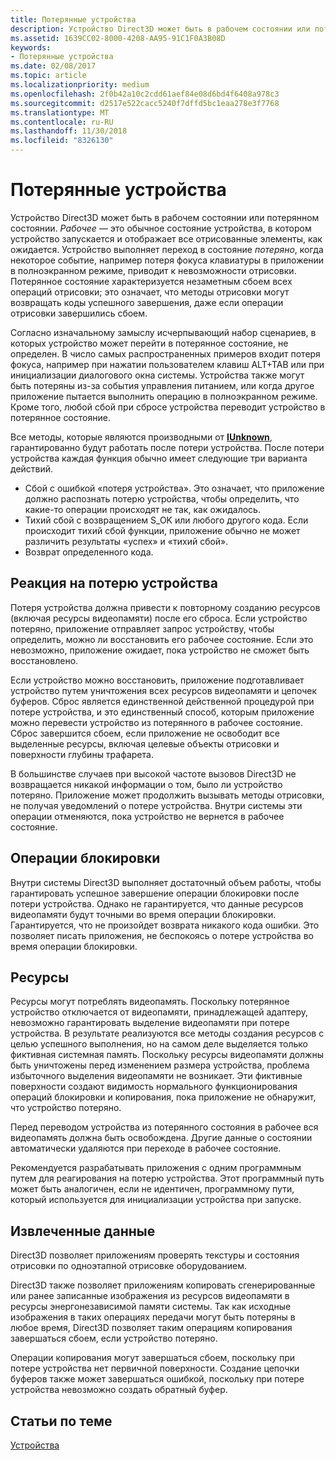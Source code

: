 ```yaml
---
title: Потерянные устройства
description: Устройство Direct3D может быть в рабочем состоянии или потерянном состоянии.
ms.assetid: 1639CC02-8000-4208-AA95-91C1F0A3B08D
keywords:
- Потерянные устройства
ms.date: 02/08/2017
ms.topic: article
ms.localizationpriority: medium
ms.openlocfilehash: 2f0b42a10c2cdd61aef84e08d6bd4f6408a978c3
ms.sourcegitcommit: d2517e522cacc5240f7dffd5bc1eaa278e3f7768
ms.translationtype: MT
ms.contentlocale: ru-RU
ms.lasthandoff: 11/30/2018
ms.locfileid: "8326130"
---
```

# <a name="lost-devices"></a>Потерянные устройства


Устройство Direct3D может быть в рабочем состоянии или потерянном состоянии. *Рабочее* — это обычное состояние устройства, в котором устройство запускается и отображает все отрисованные элементы, как ожидается. Устройство выполняет переход в состояние *потеряно*, когда некоторое событие, например потеря фокуса клавиатуры в приложении в полноэкранном режиме, приводит к невозможности отрисовки. Потерянное состояние характеризуется незаметным сбоем всех операций отрисовки; это означает, что методы отрисовки могут возвращать коды успешного завершения, даже если операции отрисовки завершились сбоем.

Согласно изначальному замыслу исчерпывающий набор сценариев, в которых устройство может перейти в потерянное состояние, не определен. В число самых распространенных примеров входит потеря фокуса, например при нажатии пользователем клавиш ALT+TAB или при инициализации диалогового окна системы. Устройства также могут быть потеряны из-за события управления питанием, или когда другое приложение пытается выполнить операцию в полноэкранном режиме. Кроме того, любой сбой при сбросе устройства переводит устройство в потерянное состояние.

Все методы, которые являются производными от [**IUnknown**](https://msdn.microsoft.com/library/windows/desktop/ms680509), гарантированно будут работать после потери устройства. После потери устройства каждая функция обычно имеет следующие три варианта действий.

-   Сбой с ошибкой «потеря устройства». Это означает, что приложение должно распознать потерю устройства, чтобы определить, что какие-то операции происходят не так, как ожидалось.
-   Тихий сбой с возвращением S\_OK или любого другого кода. Если происходит тихий сбой функции, приложение обычно не может различить результаты «успех» и «тихий сбой».
-   Возврат определенного кода.

## <a name="span-idrespondingtoalostdevicespanspan-idrespondingtoalostdevicespanspan-idrespondingtoalostdevicespanresponding-to-a-lost-device"></a><span id="Responding_to_a_Lost_Device"></span><span id="responding_to_a_lost_device"></span><span id="RESPONDING_TO_A_LOST_DEVICE"></span>Реакция на потерю устройства


Потеря устройства должна привести к повторному созданию ресурсов (включая ресурсы видеопамяти) после его сброса. Если устройство потеряно, приложение отправляет запрос устройству, чтобы определить, можно ли восстановить его рабочее состояние. Если это невозможно, приложение ожидает, пока устройство не сможет быть восстановлено.

Если устройство можно восстановить, приложение подготавливает устройство путем уничтожения всех ресурсов видеопамяти и цепочек буферов. Сброс является единственной действенной процедурой при потере устройства, и это единственный способ, которым приложение можно перевести устройство из потерянного в рабочее состояние. Сброс завершится сбоем, если приложение не освободит все выделенные ресурсы, включая целевые объекты отрисовки и поверхности глубины трафарета.

В большинстве случаев при высокой частоте вызовов Direct3D не возвращается никакой информации о том, было ли устройство потеряно. Приложение может продолжить вызывать методы отрисовки, не получая уведомлений о потере устройства. Внутри системы эти операции отменяются, пока устройство не вернется в рабочее состояние.

## <a name="span-idlockingoperationsspanspan-idlockingoperationsspanspan-idlockingoperationsspanlocking-operations"></a><span id="Locking_Operations"></span><span id="locking_operations"></span><span id="LOCKING_OPERATIONS"></span>Операции блокировки


Внутри системы Direct3D выполняет достаточный объем работы, чтобы гарантировать успешное завершение операции блокировки после потери устройства. Однако не гарантируется, что данные ресурсов видеопамяти будут точными во время операции блокировки. Гарантируется, что не произойдет возврата никакого кода ошибки. Это позволяет писать приложения, не беспокоясь о потере устройства во время операции блокировки.

## <a name="span-idresourcesspanspan-idresourcesspanspan-idresourcesspanresources"></a><span id="Resources"></span><span id="resources"></span><span id="RESOURCES"></span>Ресурсы


Ресурсы могут потреблять видеопамять. Поскольку потерянное устройство отключается от видеопамяти, принадлежащей адаптеру, невозможно гарантировать выделение видеопамяти при потере устройства. В результате реализуются все методы создания ресурсов с целью успешного выполнения, но на самом деле выделяется только фиктивная системная память. Поскольку ресурсы видеопамяти должны быть уничтожены перед изменением размера устройства, проблема избыточного выделения видеопамяти не возникает. Эти фиктивные поверхности создают видимость нормального функционирования операций блокировки и копирования, пока приложение не обнаружит, что устройство потеряно.

Перед переводом устройства из потерянного состояния в рабочее вся видеопамять должна быть освобождена. Другие данные о состоянии автоматически удаляются при переходе в рабочее состояние.

Рекомендуется разрабатывать приложения с одним программным путем для реагирования на потерю устройства. Этот программный путь может быть аналогичен, если не идентичен, программному пути, который используется для инициализации устройства при запуске.

## <a name="span-idretrieveddataspanspan-idretrieveddataspanspan-idretrieveddataspanretrieved-data"></a><span id="Retrieved_Data"></span><span id="retrieved_data"></span><span id="RETRIEVED_DATA"></span>Извлеченные данные


Direct3D позволяет приложениям проверять текстуры и состояния отрисовки по одноэтапной отрисовке оборудованием.

Direct3D также позволяет приложениям копировать сгенерированные или ранее записанные изображения из ресурсов видеопамяти в ресурсы энергонезависимой памяти системы. Так как исходные изображения в таких операциях передачи могут быть потеряны в любое время, Direct3D позволяет таким операциям копирования завершаться сбоем, если устройство потеряно.

Операции копирования могут завершаться сбоем, поскольку при потере устройства нет первичной поверхности. Создание цепочки буферов также может завершаться ошибкой, поскольку при потере устройства невозможно создать обратный буфер.

## <a name="span-idrelated-topicsspanrelated-topics"></a><span id="related-topics"></span>Статьи по теме


[Устройства](devices.md)

 

 




